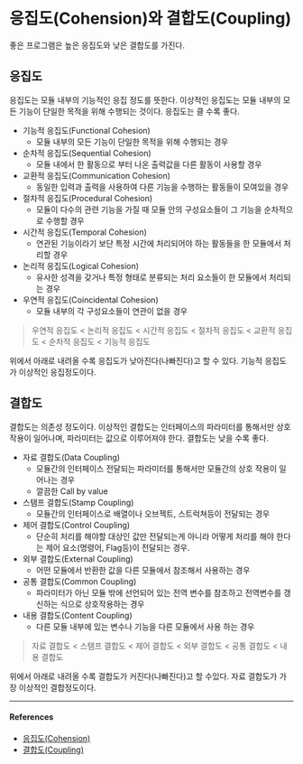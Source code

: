 # 응집도(Cohension)와 결합도(Coupling)

좋은 프로그램은 높은 응집도와 낮은 결합도를 가진다.

## 응집도 

응집도는 모듈 내부의 기능적인 응집 정도를 뜻한다. 이상적인 응집도는 모듈 내부의 모든 기능이 단일한 목적을 위해 수행되는 것이다. 응집도는 클 수록 좋다.

* 기능적 응집도(Functional Cohesion)
  * 모듈 내부의 모든 기능이 단일한 목적을 위해 수행되는 경우
* 순차적 응집도(Sequential Cohesion)
  * 모듈 내에서 한 활동으로 부터 나온 출력값을 다른 활동이 사용할 경우
* 교환적 응집도(Communication Cohesion)
  * 동일한 입력과 출력을 사용하여 다른 기능을 수행하는 활동들이 모여있을 경우
* 절차적 응집도(Procedural Cohesion)
  * 모듈이 다수의 관련 기능을 가질 때 모듈 안의 구성요소들이 그 기능을 순차적으로 수행할 경우
* 시간적 응집도(Temporal Cohesion)
  * 연관된 기능이라기 보단 특정 시간에 처리되어야 하는 활동들을 한 모듈에서 처리할 경우
* 논리적 응집도(Logical Cohesion)
  * 유사한 성격을 갖거나 특정 형태로 분류되는 처리 요소들이 한 모듈에서 처리되는 경우
* 우연적 응집도(Coincidental Cohesion)
  * 모듈 내부의 각 구성요소들이 연관이 없을 경우

> 우연적 응집도 < 논리적 응집도 < 시간적 응집도 < 절차적 응집도 < 교환적 응집도 < 순차적 응집도 < 기능적 응집도

위에서 아래로 내려올 수록 응집도가 낮아진다(나빠진다)고 할 수 있다. 기능적 응집도가 이상적인 응집정도이다.

## 결합도

결합도는 의존성 정도이다. 이상적인 결합도는 인터페이스의 파라미터를 통해서만 상호 작용이 일어나며, 파라미터는 값으로 이루어져야 한다. 결합도는 낮을 수록 좋다.

* 자료 결합도(Data Coupling)
  * 모듈간의 인터페이스 전달되는 파라미터를 통해서만 모듈간의 상호 작용이 일어나는 경우
  * 깔끔한 Call by value
* 스탬프 결합도(Stamp Coupling)
  * 모듈간의 인터페이스로 배열이나 오브젝트, 스트럭쳐등이 전달되는 경우
* 제어 결합도(Control Coupling)
  * 단순히 처리를 해야할 대상인 값만 전달되는게 아니라 어떻게 처리를 해야 한다는 제어 요소(명령어, Flag등)이 전달되는 경우.
* 외부 결합도(External Coupling)
  * 어떤 모듈에서 반환한 값을 다른 모듈에서 참조해서 사용하는 경우
* 공통 결합도(Common Coupling)
  * 파라미터가 아닌 모듈 밖에 선언되어 있는 전역 변수를 참조하고 전역변수를 갱신하는 식으로 상호작용하는 경우
* 내용 결합도(Content Coupling)
  * 다른 모듈 내부에 있는 변수나 기능을 다른 모듈에서 사용 하는 경우

> 자료 결합도 < 스탬프 결합도 < 제어 결합도 < 외부 결합도 < 공통 결합도 < 내용 결합도

위에서 아래로 내려올 수록 결합도가 커진다(나빠진다)고 할 수있다. 자료 결합도가 가장 이상적인 결합정도이다.

---

#### References

- [응집도(Cohension)](http://itwiki.kr/w/%EC%9D%91%EC%A7%91%EB%8F%84)
- [결합도(Coupling)](http://itwiki.kr/w/%EA%B2%B0%ED%95%A9%EB%8F%84)

